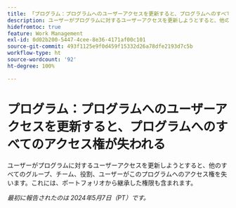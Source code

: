 ```yaml
---
title: 「プログラム：プログラムへのユーザーアクセスを更新すると、プログラムへのすべてのアクセス権が失われる」
description: ユーザーがプログラムに対するユーザーアクセスを更新しようとすると、他のすべてのグループ、チーム、役割、ユーザーがこのプログラムへのアクセス権を失います。これには、ポートフォリオから継承した権限も含まれます。
hidefromtoc: true
feature: Work Management
exl-id: 0d02b200-5447-4cee-8e36-4171af00c101
source-git-commit: 493f1125e9f0d459f15332d26a78dfe2193d7c5b
workflow-type: ht
source-wordcount: '92'
ht-degree: 100%

---
```


# プログラム：プログラムへのユーザーアクセスを更新すると、プログラムへのすべてのアクセス権が失われる

ユーザーがプログラムに対するユーザーアクセスを更新しようとすると、他のすべてのグループ、チーム、役割、ユーザーがこのプログラムへのアクセス権を失います。これには、ポートフォリオから継承した権限も含まれます。

_最初に報告されたのは 2024年5月7日（PT）です。_
